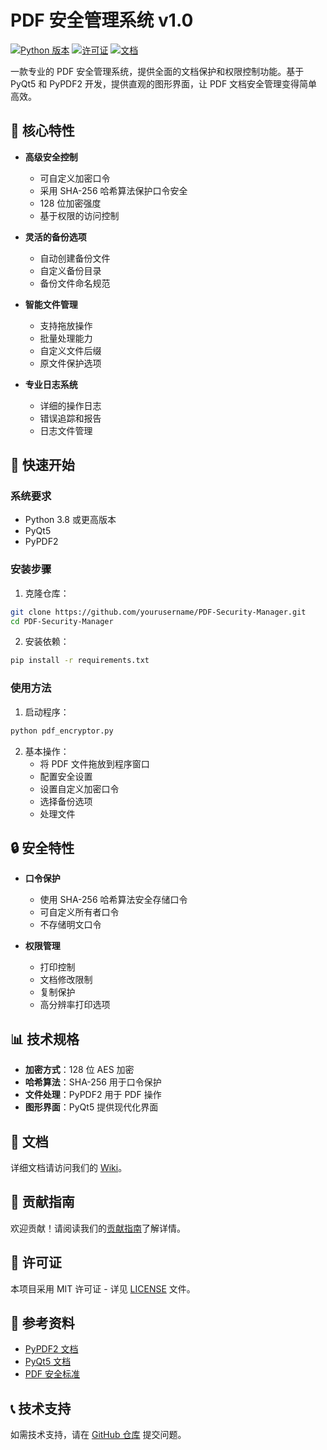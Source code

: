 # PDF 安全管理系统 v1.0

[![Python 版本](https://img.shields.io/badge/python-3.8%2B-blue)](https://www.python.org/downloads/)
[![许可证](https://img.shields.io/badge/license-MIT-green)](LICENSE)
[![文档](https://img.shields.io/badge/docs-available-brightgreen)](https://github.com/yourusername/PDF-Security-Manager/wiki)

一款专业的 PDF 安全管理系统，提供全面的文档保护和权限控制功能。基于 PyQt5 和 PyPDF2 开发，提供直观的图形界面，让 PDF 文档安全管理变得简单高效。

## 🌟 核心特性

- **高级安全控制**
  - 可自定义加密口令
  - 采用 SHA-256 哈希算法保护口令安全
  - 128 位加密强度
  - 基于权限的访问控制

- **灵活的备份选项**
  - 自动创建备份文件
  - 自定义备份目录
  - 备份文件命名规范

- **智能文件管理**
  - 支持拖放操作
  - 批量处理能力
  - 自定义文件后缀
  - 原文件保护选项

- **专业日志系统**
  - 详细的操作日志
  - 错误追踪和报告
  - 日志文件管理

## 🚀 快速开始

### 系统要求

- Python 3.8 或更高版本
- PyQt5
- PyPDF2

### 安装步骤

1. 克隆仓库：
```bash
git clone https://github.com/yourusername/PDF-Security-Manager.git
cd PDF-Security-Manager
```

2. 安装依赖：
```bash
pip install -r requirements.txt
```

### 使用方法

1. 启动程序：
```bash
python pdf_encryptor.py
```

2. 基本操作：
   - 将 PDF 文件拖放到程序窗口
   - 配置安全设置
   - 设置自定义加密口令
   - 选择备份选项
   - 处理文件

## 🔒 安全特性

- **口令保护**
  - 使用 SHA-256 哈希算法安全存储口令
  - 可自定义所有者口令
  - 不存储明文口令

- **权限管理**
  - 打印控制
  - 文档修改限制
  - 复制保护
  - 高分辨率打印选项

## 📊 技术规格

- **加密方式**：128 位 AES 加密
- **哈希算法**：SHA-256 用于口令保护
- **文件处理**：PyPDF2 用于 PDF 操作
- **图形界面**：PyQt5 提供现代化界面

## 📝 文档

详细文档请访问我们的 [Wiki](https://github.com/yourusername/PDF-Security-Manager/wiki)。

## 🤝 贡献指南

欢迎贡献！请阅读我们的[贡献指南](CONTRIBUTING.md)了解详情。

## 📄 许可证

本项目采用 MIT 许可证 - 详见 [LICENSE](LICENSE) 文件。

## 🔗 参考资料

- [PyPDF2 文档](https://pypdf2.readthedocs.io/en/latest/)
- [PyQt5 文档](https://www.riverbankcomputing.com/static/Docs/PyQt5/)
- [PDF 安全标准](https://www.iso.org/standard/75839.html)

## 📞 技术支持

如需技术支持，请在 [GitHub 仓库](https://github.com/yourusername/PDF-Security-Manager/issues) 提交问题。 